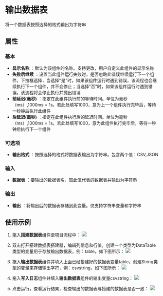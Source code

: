 # 输出数据表

将一个数据表按照选择的格式输出为字符串

## 属性

### 基本

- **显示名称** ：默认为该组件的名称。支持更改，用户自定义此组件的显示名称
- **失败后继续** ：设置当此组件运行失败时，是否忽略此错误继续运行下一个组件。下拉框选择，当选择"是"时，如果该组件运行时遇到错误，该流程也会继续执行下一个组件，并不会停止；当选择"否"时，如果该组件运行时遇到错误，该流程将会停止执行并抛出错误
- **前延迟(毫秒)** ：指定在此组件执行前的等待时间。单位为毫秒（ms）,1000ms = 1s。若此处填写1000，意为上一个组件执行完毕后，等待一秒钟后执行此组件
- **后延迟(毫秒)** ：指定在此组件执行后的延迟时间。单位为毫秒（ms）,1000ms = 1s。若此处填写1000，意为此组件执行完毕后，等待一秒钟后执行下一个组件

### 可选项

- **输出格式** ：按照选择的格式将数据表输出为字符串。包含两个值：CSV,JSON

### 输入

- **数据表** ：要输出的数据表名，取此值代表的数据表并输出为字符串

### 输出

- **输出** ：将输出后的数据表存储到此变量。仅支持字符串变量和字符串

## 使用示例

1. 拖入**搭建数据表**组件至项目流程中：
![](https://docimages.blob.core.chinacloudapi.cn/images/Activities/BulidDataTable20201224.png)

2. 双击打开搭建数据表搭建器，编辑列信息和行值，创建一个类型为DataTable类型的变量用于存放输出数据表，例：table，如下图所示：
![](https://docimages.blob.core.chinacloudapi.cn/images/Activities/BulidDataTable2020122402.png)

3. 拖入**输出数据表**组件并填入上面已经搭建好的数据表变量table，创建String类型的变量来存储输出字符，例：csvstring，如下图所示：
![](https://docimages.blob.core.chinacloudapi.cn/images/Activities/OutputDataTable20201224.png)

4. 拖入**写入日志**组件并填入**输出数据表**组件的输出变量csvstring：
![](https://docimages.blob.core.chinacloudapi.cn/images/Activities/OutputDataTable2020122402.png)

5. 点击运行，查看运行结果，检查输出的数据表与搭建的数据表是否一致：
![](https://docimages.blob.core.chinacloudapi.cn/images/Activities/OutputDataTable2020122403.png)